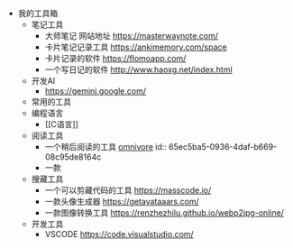 - 我的工具箱
	- 笔记工具
		- 大师笔记 网站地址 https://masterwaynote.com/
		- 卡片笔记记录工具 https://ankimemory.com/space
		- 卡片记录的软件 https://flomoapp.com/
		- 一个写日记的软件 http://www.haoxg.net/index.html
	- 开发AI
		- https://gemini.google.com/
	- 常用的工具
	- 编程语言
		- [[C语言]]
	- 阅读工具
		- 一个稍后阅读的工具 [omnivore](https://omnivore.app/home)
		  id:: 65ec5ba5-0936-4daf-b669-08c95de8164c
		- 一款
	- 搜藏工具
		- 一个可以剪藏代码的工具 https://masscode.io/
		- 一款头像生成器 https://getavataaars.com/
		- 一款图像转换工具 https://renzhezhilu.github.io/webp2jpg-online/
	- 开发工具
		- VSCODE https://code.visualstudio.com/
